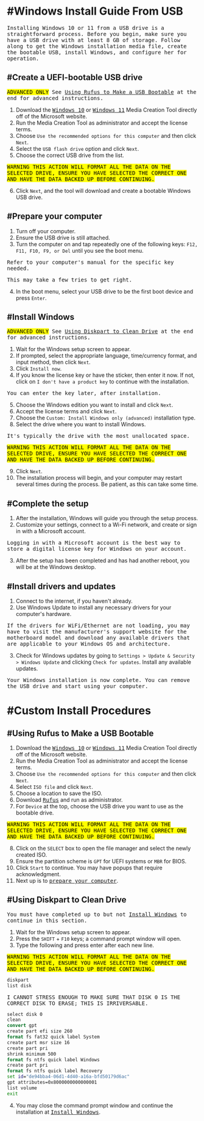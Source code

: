 # #Windows Install Guide From USB

<samp>Installing Windows 10 or 11 from a USB drive is a straightforward process. Before you begin, make sure you have a USB drive with at least 8 GB of storage. Follow along to get the Windows installation media file, create the bootable USB, install Windows, and configure her for operation.</samp>

## #Create a UEFI-bootable USB drive

<samp><mark style="background-color: #FFFF00">ADVANCED ONLY</mark> See [<kbd>Using Rufus to Make a USB Bootable</kbd>](#using-rufus-to-make-a-usb-bootable) at the end for advanced instructions.</samp>

1. Download the [<kbd>Windows 10</kbd>](https://www.microsoft.com/en-us/software-download/windows10) or [<kbd>Windows 11</kbd>](https://www.microsoft.com/en-us/software-download/windows11) Media Creation Tool directly off of the Microsoft website.
2. Run the Media Creation Tool as administrator and accept the license terms.
3. Choose `Use the recommended options for this computer` and then click `Next`.
4. Select the `USB flash drive` option and click `Next`.
5. Choose the correct USB drive from the list.

<samp><mark style="background-color: #FFFF00">WARNING THIS ACTION WILL FORMAT ALL THE DATA ON THE SELECTED DRIVE, ENSURE YOU HAVE SELECTED THE CORRECT ONE AND HAVE THE DATA BACKED UP BEFORE CONTINUING.</mark></samp>

6. Click `Next`, and the tool will download and create a bootable Windows USB drive.

## #Prepare your computer

1. Turn off your computer.
2. Ensure the USB drive is still attached.
3. Turn the computer on and tap repeatedly one of the following keys: `F12, F11, F10, F9, or Del` until you see the boot menu.

<samp>Refer to your computer's manual for the specific key needed.</samp>

<samp>This may take a few tries to get right.</samp>

4. In the boot menu, select your USB drive to be the first boot device and press `Enter`.

## #Install Windows

<samp><mark style="background-color: #FFFF00">ADVANCED ONLY</mark> See [<kbd>Using Diskpart to Clean Drive</kbd>](#using-diskpart-to-clean-drive) at the end for advanced instructions.</samp>

1. Wait for the Windows setup screen to appear.
2. If prompted, select the appropriate language, time/currency format, and input method, then click `Next`.
3. Click `Install now`.
4. If you know the license key or have the sticker, then enter it now. If not, click on `I don't have a product key` to continue with the installation.

<samp>You can enter the key later, after installation.</samp>

5. Choose the Windows edition you want to install and click `Next`.
6. Accept the license terms and click `Next`.
7. Choose the `Custom: Install Windows only (advanced)` installation type.
8. Select the drive where you want to install Windows.

<samp>It's typically the drive with the most unallocated space.</samp>

<samp><mark style="background-color: #FFFF00">WARNING THIS ACTION WILL FORMAT ALL THE DATA ON THE SELECTED DRIVE, ENSURE YOU HAVE SELECTED THE CORRECT ONE AND HAVE THE DATA BACKED UP BEFORE CONTINUING.</mark></samp>

9. Click `Next`.
10. The installation process will begin, and your computer may restart several times during the process. Be patient, as this can take some time.

## #Complete the setup

1. After the installation, Windows will guide you through the setup process.
2. Customize your settings, connect to a Wi-Fi network, and create or sign in with a Microsoft account.

<samp>Logging in with a Microsoft account is the best way to store a digital license key for Windows on your account.</samp>

3. After the setup has been completed and has had another reboot, you will be at the Windows desktop.

## #Install drivers and updates

1. Connect to the internet, if you haven't already.
2. Use Windows Update to install any necessary drivers for your computer's hardware.

<samp>If the drivers for WiFi/Ethernet are not loading, you may have to visit the manufacturer's support website for the motherboard model and download any available drivers that are applicable to your Windows OS and architecture.</samp>

3. Check for Windows updates by going to `Settings > Update & Security > Windows Update` and clicking `Check for updates`. Install any available updates.

<samp>Your Windows installation is now complete. You can remove the USB drive and start using your computer.</samp>

# #Custom Install Procedures

## #Using Rufus to Make a USB Bootable

1. Download the [<kbd>Windows 10</kbd>](https://www.microsoft.com/en-us/software-download/windows10) or [<kbd>Windows 11</kbd>](https://www.microsoft.com/en-us/software-download/windows11) Media Creation Tool directly off of the Microsoft website.
2. Run the Media Creation Tool as administrator and accept the license terms.
3. Choose `Use the recommended options for this computer` and then click `Next`.
4. Select `ISO file` and click `Next`.
5. Choose a location to save the ISO.
6. Download [<kbd>Rufus</kbd>](https://rufus.ie/en/) and run as administrator.
7. For `Device` at the top, choose the USB drive you want to use as the bootable drive.

<samp><mark style="background-color: #FFFF00">WARNING THIS ACTION WILL FORMAT ALL THE DATA ON THE SELECTED DRIVE, ENSURE YOU HAVE SELECTED THE CORRECT ONE AND HAVE THE DATA BACKED UP BEFORE CONTINUING.</mark></samp>

8. Click on the `SELECT` box to open the file manager and select the newly created ISO.
9. Ensure the partition scheme is `GPT` for UEFI systems or `MBR` for BIOS.
10. Click `Start` to continue. You may have popups that require acknowledgment.
11. Next up is to [<kbd>prepare your computer</kbd>](#prepare-your-computer).

## #Using Diskpart to Clean Drive

<samp>You must have completed up to but not [<kbd>Install Windows</kbd>](#install-windows) to continue in this section.</samp>

1. Wait for the Windows setup screen to appear.
2. Press the `SHIFT` + `F10` keys; a command prompt window will open.
3. Type the following and press enter after each new line.

<samp><mark style="background-color: #FFFF00">WARNING THIS ACTION WILL FORMAT ALL THE DATA ON THE SELECTED DRIVE, ENSURE YOU HAVE SELECTED THE CORRECT ONE AND HAVE THE DATA BACKED UP BEFORE CONTINUING.</mark></samp>

```cmd
diskpart
list disk
```

<samp>I CANNOT STRESS ENOUGH TO MAKE SURE THAT DISK 0 IS THE CORRECT DISK TO ERASE; THIS IS IRRIVERSABLE.</samp>

```cmd
select disk 0
clean
convert gpt
create part efi size 260
format fs fat32 quick label System
create part msr size 16
create part pri
shrink minimum 500
format fs ntfs quick label Windows 
create part pri
format fs ntfs quick label Recovery
set id="de94bba4-06d1-4d40-a16a-bfd50179d6ac"
gpt attributes=0x8000000000000001
list volume
exit
```

4. You may close the command prompt window and continue the installation at [<kbd>Install Windows</kbd>](#install-windows).
